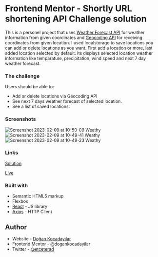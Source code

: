 # Frontend Mentor - Shortly URL shortening API Challenge solution

This is a personel project that uses [Weather Forecast API](https://open-meteo.com/en/docs) for weather information from given coordinates and [Geocoding API](https://open-meteo.com/en/docs/geocoding-api) for receiving coordinates from given location. I used localstorage to save locations you can add or delete locations as you want. First add a location or more, last added location selected by default. Its displays selected location weather information like temparature, precipitation, wind speed and next 7 day weather forecast.

### The challenge

Users should be able to:

- Add or delete locations via Geocoding API
- See next 7 days weather forecast of selected location.
- See a list of saved locations.

### Screenshots

![Screenshot 2023-02-09 at 10-50-09 Weathy](https://user-images.githubusercontent.com/75983262/217755468-5c3ccc3d-be7e-482c-b167-92a1eb47407b.png)
![Screenshot 2023-02-09 at 10-49-41 Weathy](https://user-images.githubusercontent.com/75983262/217755478-83ddce98-17bc-4756-993e-4a7be54b3e1b.png)
![Screenshot 2023-02-09 at 10-49-23 Weathy](https://user-images.githubusercontent.com/75983262/217755486-f432b4c1-e93f-4669-a244-2754253fda9d.png)

### Links

[Solution](https://github.com/dogankocadayilar/react-weather-app)

[Live](https://dogankocadayilar.github.io/react-weather-app/)

### Built with

- Semantic HTML5 markup
- Flexbox
- [React](https://reactjs.org/) - JS library
- [Axios](https://axios-http.com/) - HTTP Client

## Author

- Website - [Doğan Kocadayılar](https://github.com/dogankocadayilar)
- Frontend Mentor - [@dogankocadayilar](https://www.frontendmentor.io/profile/dogankocadayilar)
- Twitter - [@etceterad](https://www.twitter.com/etceterad)
